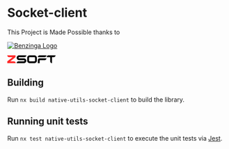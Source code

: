 # Socket-client

This Project is Made Possible thanks to

[![Benzinga Logo](https://import.cdn.thinkific.com/222214/D3r5EJy9SZaNsaY7dQsj_Benzinga-logo-navy.svg)](www.benzinga.com)

[![ZSoft Logo](https://raw.githubusercontent.com/ZNackasha/CDN/refs/heads/main/zsoft-no-size.svg)](https://github.com/znackasha)

## Building

Run `nx build native-utils-socket-client` to build the library.

## Running unit tests

Run `nx test native-utils-socket-client` to execute the unit tests via [Jest](https://jestjs.io).

